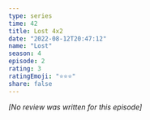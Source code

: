 ```yaml
---
type: series
time: 42
title: Lost 4x2
date: "2022-08-12T20:47:12"
name: "Lost"
season: 4
episode: 2
rating: 3
ratingEmoji: "⭐️⭐️⭐️"
share: false
---
```


_[No review was written for this episode]_
